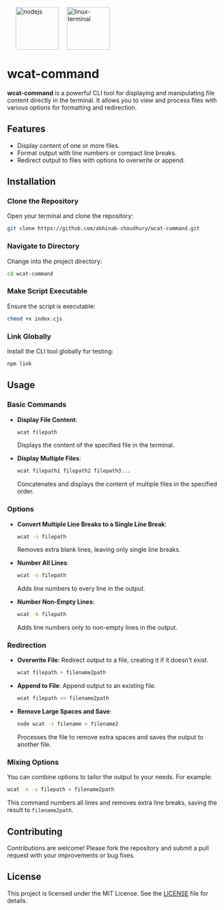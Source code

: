 <div style="display:flex;">
  <img style="margin-left:20px;" width="100" height="100" src="https://img.icons8.com/fluency/48/node-js.png" alt="nodejs"/>
  <img style="margin-left:20px;"  width="100" height="100" src="https://img.icons8.com/fluency/100/linux-terminal.png" alt="linux-terminal"/>
</div>

# wcat-command

**wcat-command** is a powerful CLI tool for displaying and manipulating file content directly in the terminal. It allows you to view and process files with various options for formatting and redirection.


## Features

- Display content of one or more files.
- Format output with line numbers or compact line breaks.
- Redirect output to files with options to overwrite or append.

## Installation

### Clone the Repository

Open your terminal and clone the repository:

```bash
git clone https://github.com/abhinab-choudhury/wcat-command.git
```

### Navigate to Directory

Change into the project directory:

```bash
cd wcat-command
```

### Make Script Executable

Ensure the script is executable:

```bash
chmod +x index.cjs
```

### Link Globally

Install the CLI tool globally for testing:

```bash
npm link
```

## Usage

### Basic Commands

- **Display File Content**:

  ```bash
  wcat filepath
  ```

  Displays the content of the specified file in the terminal.

- **Display Multiple Files**:

  ```bash
  wcat filepath1 filepath2 filepath3...
  ```

  Concatenates and displays the content of multiple files in the specified order.

### Options

- **Convert Multiple Line Breaks to a Single Line Break**:

  ```bash
  wcat -s filepath
  ```

  Removes extra blank lines, leaving only single line breaks.

- **Number All Lines**:

  ```bash
  wcat -n filepath
  ```

  Adds line numbers to every line in the output.

- **Number Non-Empty Lines**:

  ```bash
  wcat -b filepath
  ```

  Adds line numbers only to non-empty lines in the output.

### Redirection

- **Overwrite File**: Redirect output to a file, creating it if it doesn't exist.

  ```bash
  wcat filepath > filename2path
  ```

- **Append to File**: Append output to an existing file.

  ```bash
  wcat filepath >> filename2path
  ```

- **Remove Large Spaces and Save**:

  ```bash
  node wcat -s filename > filename2
  ```

  Processes the file to remove extra spaces and saves the output to another file.

### Mixing Options

You can combine options to tailor the output to your needs. For example:

```bash
wcat -n -s filepath > filename2path
```

This command numbers all lines and removes extra line breaks, saving the result to `filename2path`.

## Contributing

Contributions are welcome! Please fork the repository and submit a pull request with your improvements or bug fixes.

## License

This project is licensed under the MIT License. See the [LICENSE](LICENSE) file for details.
